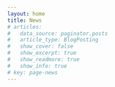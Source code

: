 ```yaml
---
layout: home
title: News
# articles:
#   data_source: paginator.posts
#   article_type: BlogPosting
#   show_cover: false
#   show_excerpt: true
#   show_readmore: true
#   show_info: true
# key: page-news
---
```


<!-- <ul>
  {% for post in site.posts %}
    <li>
      <a href="{{ post.url }}">{{ post.title }}</a>
    </li>
  {% endfor %}
</ul> -->